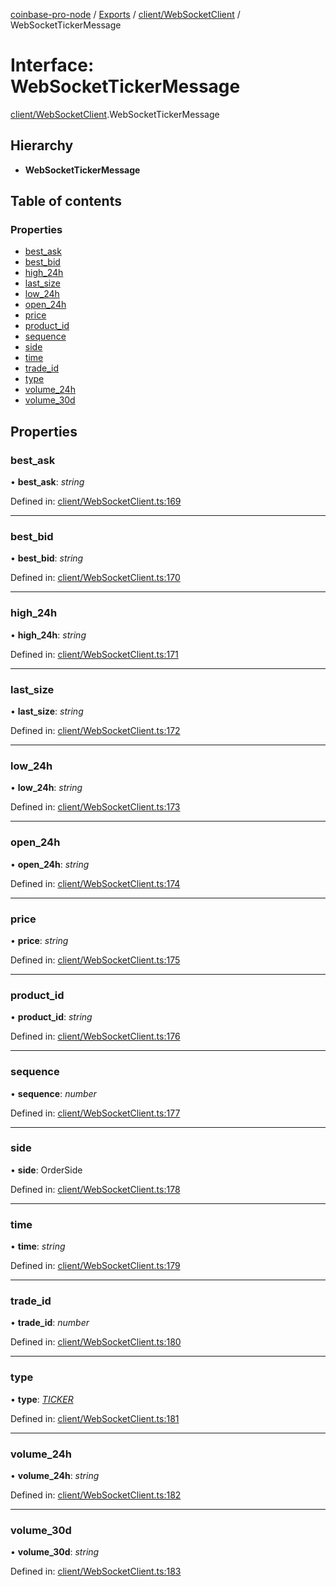 [coinbase-pro-node](../../README.md) / [Exports](../../modules.md) / [client/WebSocketClient](../../modules/client_websocketclient.md) / WebSocketTickerMessage

# Interface: WebSocketTickerMessage

[client/WebSocketClient](../../modules/client_websocketclient.md).WebSocketTickerMessage

## Hierarchy

- **WebSocketTickerMessage**

## Table of contents

### Properties

- [best_ask](websocketclient.websockettickermessage.md#best_ask)
- [best_bid](websocketclient.websockettickermessage.md#best_bid)
- [high_24h](websocketclient.websockettickermessage.md#high_24h)
- [last_size](websocketclient.websockettickermessage.md#last_size)
- [low_24h](websocketclient.websockettickermessage.md#low_24h)
- [open_24h](websocketclient.websockettickermessage.md#open_24h)
- [price](websocketclient.websockettickermessage.md#price)
- [product_id](websocketclient.websockettickermessage.md#product_id)
- [sequence](websocketclient.websockettickermessage.md#sequence)
- [side](websocketclient.websockettickermessage.md#side)
- [time](websocketclient.websockettickermessage.md#time)
- [trade_id](websocketclient.websockettickermessage.md#trade_id)
- [type](websocketclient.websockettickermessage.md#type)
- [volume_24h](websocketclient.websockettickermessage.md#volume_24h)
- [volume_30d](websocketclient.websockettickermessage.md#volume_30d)

## Properties

### best_ask

• **best_ask**: _string_

Defined in: [client/WebSocketClient.ts:169](https://github.com/bennycode/coinbase-pro-node/blob/ac883aa/src/client/WebSocketClient.ts#L169)

---

### best_bid

• **best_bid**: _string_

Defined in: [client/WebSocketClient.ts:170](https://github.com/bennycode/coinbase-pro-node/blob/ac883aa/src/client/WebSocketClient.ts#L170)

---

### high_24h

• **high_24h**: _string_

Defined in: [client/WebSocketClient.ts:171](https://github.com/bennycode/coinbase-pro-node/blob/ac883aa/src/client/WebSocketClient.ts#L171)

---

### last_size

• **last_size**: _string_

Defined in: [client/WebSocketClient.ts:172](https://github.com/bennycode/coinbase-pro-node/blob/ac883aa/src/client/WebSocketClient.ts#L172)

---

### low_24h

• **low_24h**: _string_

Defined in: [client/WebSocketClient.ts:173](https://github.com/bennycode/coinbase-pro-node/blob/ac883aa/src/client/WebSocketClient.ts#L173)

---

### open_24h

• **open_24h**: _string_

Defined in: [client/WebSocketClient.ts:174](https://github.com/bennycode/coinbase-pro-node/blob/ac883aa/src/client/WebSocketClient.ts#L174)

---

### price

• **price**: _string_

Defined in: [client/WebSocketClient.ts:175](https://github.com/bennycode/coinbase-pro-node/blob/ac883aa/src/client/WebSocketClient.ts#L175)

---

### product_id

• **product_id**: _string_

Defined in: [client/WebSocketClient.ts:176](https://github.com/bennycode/coinbase-pro-node/blob/ac883aa/src/client/WebSocketClient.ts#L176)

---

### sequence

• **sequence**: _number_

Defined in: [client/WebSocketClient.ts:177](https://github.com/bennycode/coinbase-pro-node/blob/ac883aa/src/client/WebSocketClient.ts#L177)

---

### side

• **side**: OrderSide

Defined in: [client/WebSocketClient.ts:178](https://github.com/bennycode/coinbase-pro-node/blob/ac883aa/src/client/WebSocketClient.ts#L178)

---

### time

• **time**: _string_

Defined in: [client/WebSocketClient.ts:179](https://github.com/bennycode/coinbase-pro-node/blob/ac883aa/src/client/WebSocketClient.ts#L179)

---

### trade_id

• **trade_id**: _number_

Defined in: [client/WebSocketClient.ts:180](https://github.com/bennycode/coinbase-pro-node/blob/ac883aa/src/client/WebSocketClient.ts#L180)

---

### type

• **type**: [_TICKER_](../../enums/client/websocketclient.websocketresponsetype.md#ticker)

Defined in: [client/WebSocketClient.ts:181](https://github.com/bennycode/coinbase-pro-node/blob/ac883aa/src/client/WebSocketClient.ts#L181)

---

### volume_24h

• **volume_24h**: _string_

Defined in: [client/WebSocketClient.ts:182](https://github.com/bennycode/coinbase-pro-node/blob/ac883aa/src/client/WebSocketClient.ts#L182)

---

### volume_30d

• **volume_30d**: _string_

Defined in: [client/WebSocketClient.ts:183](https://github.com/bennycode/coinbase-pro-node/blob/ac883aa/src/client/WebSocketClient.ts#L183)
